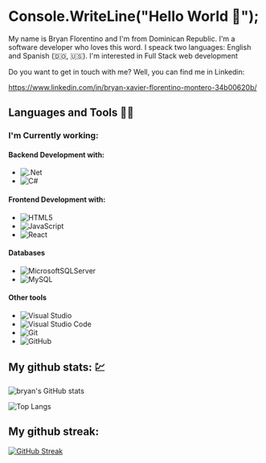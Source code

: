 
# Console.WriteLine("Hello World :wave:");

My name is Bryan Florentino and I'm from Dominican Republic. I'm a software developer who loves this word.
I speack two languages: English and Spanish (:dominican_republic:, :us:). I'm interested in Full Stack web development

Do you want to get in touch with me? Well, you can find me in Linkedin:

https://www.linkedin.com/in/bryan-xavier-florentino-montero-34b00620b/


## Languages and Tools 👨‍💻

### I'm Currently working:

#### Backend Development with:
- ![.Net](https://img.shields.io/badge/.NET-5C2D91?style=for-the-badge&logo=.net&logoColor=white)
- ![C#](https://img.shields.io/badge/c%23-%23239120.svg?style=for-the-badge&logo=c-sharp&logoColor=white)

#### Frontend Development with:
- ![HTML5](https://img.shields.io/badge/html5-%23E34F26.svg?style=for-the-badge&logo=html5&logoColor=white)
- ![JavaScript](https://img.shields.io/badge/javascript-%23323330.svg?style=for-the-badge&logo=javascript&logoColor=%23F7DF1E)
- ![React](https://img.shields.io/badge/react-%2320232a.svg?style=for-the-badge&logo=react&logoColor=%2361DAFB)

#### Databases
- ![MicrosoftSQLServer](https://img.shields.io/badge/Microsoft%20SQL%20Sever-CC2927?style=for-the-badge&logo=microsoft%20sql%20server&logoColor=white)
- ![MySQL](https://img.shields.io/badge/mysql-%2300f.svg?style=for-the-badge&logo=mysql&logoColor=white)

#### Other tools
- ![Visual Studio](https://img.shields.io/badge/Visual%20Studio-5C2D91.svg?style=for-the-badge&logo=visual-studio&logoColor=white)
- ![Visual Studio Code](https://img.shields.io/badge/Visual%20Studio%20Code-0078d7.svg?style=for-the-badge&logo=visual-studio-code&logoColor=white)
- ![Git](https://img.shields.io/badge/git-%23F05033.svg?style=for-the-badge&logo=git&logoColor=white)
- ![GitHub](https://img.shields.io/badge/github-%23121011.svg?style=for-the-badge&logo=github&logoColor=white)

  
## My github stats: 💹 

![bryan's GitHub stats](https://github-readme-stats.vercel.app/api?username=bflorentino&show_icons=true&theme=tokyonight)

![Top Langs](https://github-readme-stats.vercel.app/api/top-langs/?username=bflorentino&layout=compact&theme=tokyonight)


## My github streak: 

[![GitHub Streak](https://github-readme-streak-stats.herokuapp.com/?user=bflorentino&theme=tokyonight_duo)](https://git.io/streak-stats)
